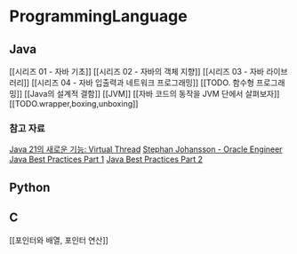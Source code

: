 # ProgrammingLanguage

## Java
[[시리즈 01 - 자바 기초]]
[[시리즈 02 - 자바의 객체 지향]]
[[시리즈 03 - 자바 라이브러리]]
[[시리즈 04 - 자바 입출력과 네트워크 프로그래밍]]
[[TODO. 함수형 프로그래밍]]
[[Java의 설계적 결함]]
[[JVM]]
[[자바 코드의 동작을 JVM 단에서 살펴보자]]
[[TODO.wrapper,boxing,unboxing]]
### 참고 자료
[Java 21의 새로운 기능: Virtual Thread](https://techblog.woowahan.com/15398/#toc-7)
[Stephan Johansson - Oracle Engineer](https://kstefanj.github.io/)
[Java Best Practices Part 1](https://medium.com/@Brilworks/java-best-practices-part-1-23ba53b4a653)
[Java Best Practices Part 2](https://medium.com/@Brilworks/java-best-practices-part-1-23ba53b4a653)
## Python
## C
[[포인터와 배열, 포인터 연산]]


